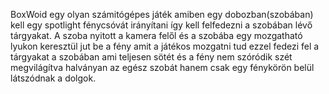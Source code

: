 BoxWoid egy olyan számitógépes játék amiben egy dobozban(szobában) kell egy spotlight fénycsóvát irányítani így kell felfedezni a szobában lévő tárgyakat. A szoba nyitott a kamera felől és a szobába egy mozgatható lyukon keresztül jut be a fény amit a játékos mozgatni tud ezzel fedezi fel a tárgyakat a szobában ami teljesen sötét és a fény nem szóródik szét megvilágítva halványan az egész szobát hanem csak egy fénykörön belül látszódnak a dolgok.